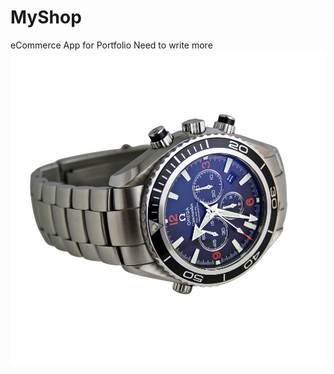 # MyShop
eCommerce App for Portfolio
Need to write more
![Screenshot of the app](MyShop/Assets.xcassets/watch.imageset/watch@3x.png)
